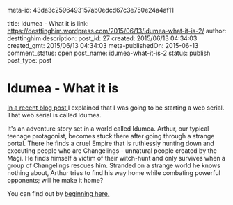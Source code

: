 meta-id: 43da3c2596493157ab0edcd67c3e750e24a4af11

title: Idumea - What it is
link: https://desttinghim.wordpress.com/2015/06/13/idumea-what-it-is-2/
author: desttinghim
description: 
post_id: 27
created: 2015/06/13 04:34:03
created_gmt: 2015/06/13 04:34:03
meta-publishedOn: 2015-06-13
comment_status: open
post_name: idumea-what-it-is-2
status: publish
post_type: post

# Idumea - What it is

[In a recent blog post ](https://desttinghim.wordpress.com/2015/06/04/starting-back-up/)I explained that I was going to be starting a web serial. That web serial is called Idumea. 

It's an adventure story set in a world called Idumea. Arthur, our typical teenage protagonist, becomes stuck there after going through a strange portal. There he finds a cruel Empire that is ruthlessly hunting down and executing people who are Changelings - unnatural people created by the Magi. He finds himself a victim of their witch-hunt and only survives when a group of Changelings rescues him. Stranded on a strange world he knows nothing about, Arthur tries to find his way home while combating powerful opponents; will he make it home? 

You can find out by [beginning here.](https://desttinghim.wordpress.com/2015/06/13/chapter-one-idumea/)